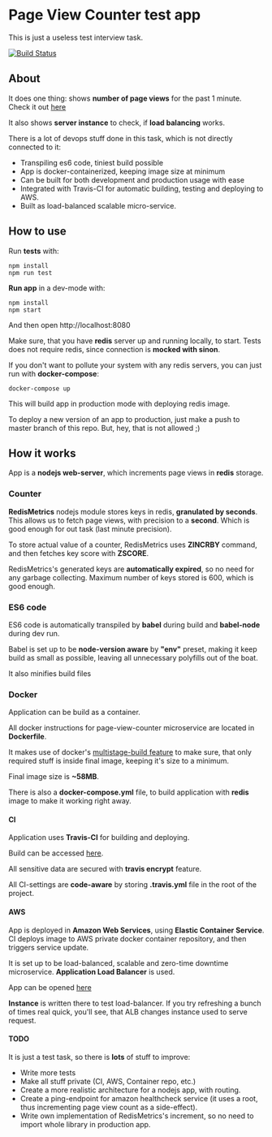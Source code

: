 # Page View Counter test app
This is just a useless test interview task.

[![Build Status](https://travis-ci.org/TheXardas/page-view-counter.svg?branch=master)](https://travis-ci.org/TheXardas/page-view-counter)

## About
It does one thing: shows **number of page views** for the past 1 minute. Check it out [here](http://page-view-counter-alb-2108592093.us-east-2.elb.amazonaws.com/)

It also shows **server instance** to check, if **load balancing** works.

There is a lot of devops stuff done in this task, which is not directly connected to it:

- Transpiling es6 code, tiniest build possible
- App is docker-containerized, keeping image size at minimum
- Can be built for both development and production usage with ease
- Integrated with Travis-CI for automatic building, testing and deploying to AWS.
- Built as load-balanced scalable micro-service.

## How to use
Run **tests** with:
```
npm install
npm run test
```

**Run app** in a dev-mode with:
```
npm install
npm start
```
And then open http://localhost:8080

Make sure, that you have **redis** server up and running locally, to start. Tests does not require redis, since connection is **mocked with sinon**.

If you don't want to pollute your system with any redis servers, you can just run with **docker-compose**:
```
docker-compose up
```
This will build app in production mode with deploying redis image.

To deploy a new version of an app to production, just make a push to master branch of this repo. But, hey, that is not allowed ;)


## How it works
App is a **nodejs web-server**, which increments page views in **redis** storage.

### Counter
**RedisMetrics** nodejs module stores keys in redis, **granulated by seconds**. This allows us to fetch page views, with precision to a **second**. Which is good enough for out task (last minute precision).

To store actual value of a counter, RedisMetrics uses **ZINCRBY** command, and then fetches key score with **ZSCORE**.

RedisMetrics's generated keys are **automatically expired**, so no need for any garbage collecting. Maximum number of keys stored is 600, which is good enough.

### ES6 code
ES6 code is automatically transpiled by **babel** during build and **babel-node** during dev run.

Babel is set up to be **node-version aware** by **"env"** preset, making it keep build as small as possible, leaving all unnecessary polyfills out of the boat.

It also minifies build files

### Docker
Application can be build as a container.

All docker instructions for page-view-counter microservice are located in **Dockerfile**.

It makes use of docker's [multistage-build feature](https://docs.docker.com/develop/develop-images/multistage-build/) to make sure, that only required stuff is inside final image, keeping it's size to a minimum.

Final image size is **~58MB**.

There is also a **docker-compose.yml** file, to build application with **redis** image to make it working right away.

#### CI
Application uses **Travis-CI** for building and deploying.

Build can be accessed [here](https://travis-ci.org/TheXardas/page-view-counter).

All sensitive data are secured with **travis encrypt** feature.

All CI-settings are **code-aware** by storing **.travis.yml** file in the root of the project.

#### AWS
App is deployed in **Amazon Web Services**, using **Elastic Container Service**. CI deploys image to AWS private docker container repository, and then triggers service update.

It is set up to be load-balanced, scalable and zero-time downtime microservice. **Application Load Balancer** is used.

App can be opened [here](http://page-view-counter-alb-2108592093.us-east-2.elb.amazonaws.com/)

**Instance** is written there to test load-balancer. If you try refreshing a bunch of times real quick, you'll see, that ALB changes instance used to serve request.

#### TODO
It is just a test task, so there is **lots** of stuff to improve:

- Write more tests
- Make all stuff private (CI, AWS, Container repo, etc.)
- Create a more realistic architecture for a nodejs app, with routing.
- Create a ping-endpoint for amazon healthcheck service (it uses a root, thus incrementing page view count as a side-effect).
- Write own implementation of RedisMetrics's increment, so no need to import whole library in production app.